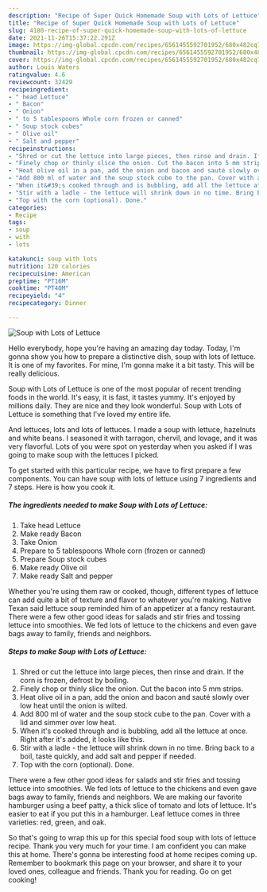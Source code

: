 ```yaml
---
description: "Recipe of Super Quick Homemade Soup with Lots of Lettuce"
title: "Recipe of Super Quick Homemade Soup with Lots of Lettuce"
slug: 4180-recipe-of-super-quick-homemade-soup-with-lots-of-lettuce
date: 2021-11-26T15:37:22.291Z
image: https://img-global.cpcdn.com/recipes/6561455592701952/680x482cq70/soup-with-lots-of-lettuce-recipe-main-photo.jpg
thumbnail: https://img-global.cpcdn.com/recipes/6561455592701952/680x482cq70/soup-with-lots-of-lettuce-recipe-main-photo.jpg
cover: https://img-global.cpcdn.com/recipes/6561455592701952/680x482cq70/soup-with-lots-of-lettuce-recipe-main-photo.jpg
author: Louis Waters
ratingvalue: 4.6
reviewcount: 32429
recipeingredient:
- " head Lettuce"
- " Bacon"
- " Onion"
- " to 5 tablespoons Whole corn frozen or canned"
- " Soup stock cubes"
- " Olive oil"
- " Salt and pepper"
recipeinstructions:
- "Shred or cut the lettuce into large pieces, then rinse and drain. If the corn is frozen, defrost by boiling."
- "Finely chop or thinly slice the onion. Cut the bacon into 5 mm strips."
- "Heat olive oil in a pan, add the onion and bacon and sauté slowly over low heat until the onion is wilted."
- "Add 800 ml of water and the soup stock cube to the pan. Cover with a lid and simmer over low heat."
- "When it&#39;s cooked through and is bubbling, add all the lettuce at once. Right after it&#39;s added, it looks like this."
- "Stir with a ladle - the lettuce will shrink down in no time. Bring back to a boil, taste quickly, and add salt and pepper if needed."
- "Top with the corn (optional). Done."
categories:
- Recipe
tags:
- soup
- with
- lots

katakunci: soup with lots 
nutrition: 120 calories
recipecuisine: American
preptime: "PT16M"
cooktime: "PT40M"
recipeyield: "4"
recipecategory: Dinner

---
```



![Soup with Lots of Lettuce](https://img-global.cpcdn.com/recipes/6561455592701952/680x482cq70/soup-with-lots-of-lettuce-recipe-main-photo.jpg)

Hello everybody, hope you're having an amazing day today. Today, I'm gonna show you how to prepare a distinctive dish, soup with lots of lettuce. It is one of my favorites. For mine, I'm gonna make it a bit tasty. This will be really delicious.

Soup with Lots of Lettuce is one of the most popular of recent trending foods in the world. It's easy, it is fast, it tastes yummy. It's enjoyed by millions daily. They are nice and they look wonderful. Soup with Lots of Lettuce is something that I've loved my entire life.

And lettuces, lots and lots of lettuces. I made a soup with lettuce, hazelnuts and white beans. I seasoned it with tarragon, chervil, and lovage, and it was very flavorful. Lots of you were spot on yesterday when you asked if I was going to make soup with the lettuces I picked.


To get started with this particular recipe, we have to first prepare a few components. You can have soup with lots of lettuce using 7 ingredients and 7 steps. Here is how you cook it.

<!--inarticleads1-->

##### The ingredients needed to make Soup with Lots of Lettuce:

1. Take  head Lettuce
1. Make ready  Bacon
1. Take  Onion
1. Prepare  to 5 tablespoons Whole corn (frozen or canned)
1. Prepare  Soup stock cubes
1. Make ready  Olive oil
1. Make ready  Salt and pepper


Whether you&#39;re using them raw or cooked, though, different types of lettuce can add quite a bit of texture and flavor to whatever you&#39;re making. Native Texan said lettuce soup reminded him of an appetizer at a fancy restaurant. There were a few other good ideas for salads and stir fries and tossing lettuce into smoothies. We fed lots of lettuce to the chickens and even gave bags away to family, friends and neighbors. 

<!--inarticleads2-->

##### Steps to make Soup with Lots of Lettuce:

1. Shred or cut the lettuce into large pieces, then rinse and drain. If the corn is frozen, defrost by boiling.
1. Finely chop or thinly slice the onion. Cut the bacon into 5 mm strips.
1. Heat olive oil in a pan, add the onion and bacon and sauté slowly over low heat until the onion is wilted.
1. Add 800 ml of water and the soup stock cube to the pan. Cover with a lid and simmer over low heat.
1. When it&#39;s cooked through and is bubbling, add all the lettuce at once. Right after it&#39;s added, it looks like this.
1. Stir with a ladle - the lettuce will shrink down in no time. Bring back to a boil, taste quickly, and add salt and pepper if needed.
1. Top with the corn (optional). Done.


There were a few other good ideas for salads and stir fries and tossing lettuce into smoothies. We fed lots of lettuce to the chickens and even gave bags away to family, friends and neighbors. We are making our favorite hamburger using a beef patty, a thick slice of tomato and lots of lettuce. It&#39;s easier to eat if you put this in a hamburger. Leaf lettuce comes in three varieties: red, green, and oak. 

So that's going to wrap this up for this special food soup with lots of lettuce recipe. Thank you very much for your time. I am confident you can make this at home. There's gonna be interesting food at home recipes coming up. Remember to bookmark this page on your browser, and share it to your loved ones, colleague and friends. Thank you for reading. Go on get cooking!
